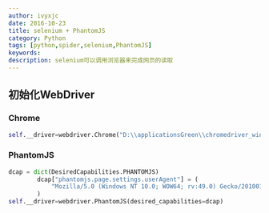 ```yaml
---
author: ivyxjc
date: 2016-10-23
title: selenium + PhantomJS
category: Python
tags: [python,spider,selenium,PhantomJS]
keywords:
description: selenium可以调用浏览器来完成网页的读取
---
```


## 初始化WebDriver


### Chrome

```python
self.__driver=webdriver.Chrome("D:\\applicationsGreen\\chromedriver_win32\\chromedriver")
```

### PhantomJS

```python
dcap = dict(DesiredCapabilities.PHANTOMJS)
        dcap["phantomjs.page.settings.userAgent"] = (
            "Mozilla/5.0 (Windows NT 10.0; WOW64; rv:49.0) Gecko/20100101 Firefox/49.0"
        )
self.__driver=webdriver.PhantomJS(desired_capabilities=dcap)
```
